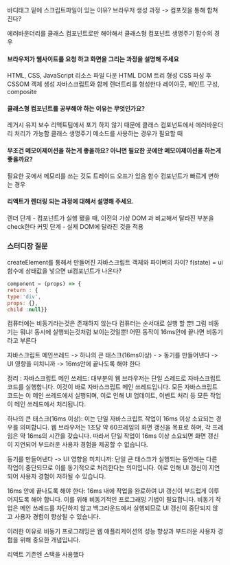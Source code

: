 바디태그 밑에 스크립트파일이 있는 이유?
브라우저 생성 과정 -> 컴포짓을 통해 합쳐진다?

에러바운더리를 클래스 컴포넌트로만 해야해서
클래스형 컴포넌트 생명주기 함수의 경우

#### 브라우저가 웹사이트를 요청 하고 화면을 그리는 과정을 설명해 주세요

HTML, CSS, JavaScript 리소스 파일 다운
HTML DOM 트리 형성
CSS 파싱 후 CSSOM 객체 생성
자바스크립트와 함께 렌더트리를 형성한다
레이아웃, 페인트 구성, composite

#### 클래스형 컴포넌트를 공부해야 하는 이유는 무엇인가요?

레거시 유지 보수
리액트팀에서 포기 하지 않기 때문에
클래스 컴포넌트에서 에러바운더리 처리가 가능함
클래스 생명주기 메소드를 사용하는 경우가 필요할 때

#### 무조건 메모이제이션을 하는게 좋을까요? 아니면 필요한 곳에만 메모이제이션을 하는게 좋을까요?

필요한 곳에서 메모리를 쓰는 것도 트레이드 오프가 있음
함수 컴포넌트가 빠르게 변하는 경우

#### 리액트가 렌더링 되는 과정에 대해서 설명해 주세요.

렌더 단계 - 컴포넌트가 실행 됐을 때, 이전의 가상 DOM 과 비교해서 달라진 부분을 check한다
커밋 단계 - 실제 DOM에 달라진 것을 적용

### 스터디장 질문

createElement를 통해서 만들어진 자바스크립트 객체와 파이버의 차이?
f(state) = ui
함수에 상태값을 넣으면 ui컴포넌트가 나온다?

```js
component = (props) => {
return : {
type:'div',
props: {},
child :null}}
```

컴퓨터에는 비동기라는것은 존재하지 않는다 컴퓨터는 순서대로 실행 할 뿐!
그럼 비동기는 뭐냐! 동시에 실행되는것처럼 보이는것일뿐!
어떤 동작이 16ms안에 끝나면 비동기라고 부른다

자바스크립트 메인쓰레드 -> 하나의 큰 태스크(16ms이상) - > 동기를 만들어낸다 -> UI 영향을 미치니까 -> 16ms안에 끝나도록 해야 한다

정리 :
자바스크립트 메인 쓰레드: 대부분의 웹 브라우저는 단일 스레드로 자바스크립트 코드를 실행합니다. 이것이 바로 자바스크립트 메인 쓰레드입니다. 모든 자바스크립트 코드는 이 메인 쓰레드에서 실행되며, 이로 인해 UI 업데이트, 이벤트 처리 등 모든 작업이 메인 쓰레드에서 처리됩니다.

하나의 큰 태스크(16ms 이상): 이는 단일 자바스크립트 작업이 16ms 이상 소요되는 경우를 의미합니다. 웹 브라우저는 1초당 약 60프레임의 화면 갱신을 목표로 하며, 각 프레임은 약 16ms의 시간을 갖습니다. 따라서 단일 작업이 16ms 이상 소요되면 화면 갱신이 지연되어 부드러운 사용자 경험을 제공할 수 없습니다.

동기를 만들어낸다 -> UI 영향을 미치니까: 단일 큰 태스크가 실행되는 동안에는 다른 작업이 중단되므로 이를 동기적으로 처리한다는 의미입니다. 이로 인해 UI 갱신이 지연되어 사용자 경험이 저하될 수 있습니다.

16ms 안에 끝나도록 해야 한다: 16ms 내에 작업을 완료하여 UI 갱신이 부드럽게 이루어지도록 해야 합니다. 이를 위해 비동기적인 프로그래밍 기법이 필요합니다. 비동기 작업은 메인 쓰레드를 차단하지 않고 백그라운드에서 실행되므로 UI 갱신이 중단되지 않고 사용자 경험이 향상될 수 있습니다.

이러한 이유로 비동기 프로그래밍은 웹 애플리케이션의 성능 향상과 부드러운 사용자 경험을 위해 중요한 개념입니다.

리액트 기존엔 스택을 사용했다
